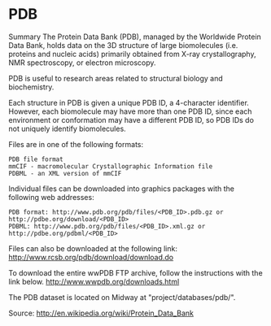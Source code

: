 # PDB
Summary
The Protein Data Bank (PDB), managed by the Worldwide Protein Data Bank, holds data on the 3D structure of large biomolecules (i.e. proteins and nucleic acids) primarily obtained from X-ray crystallography, NMR spectroscopy, or electron microscopy. 

PDB is useful to research areas related to structural biology and biochemistry.

Each structure in PDB is given a unique PDB ID, a 4-character identifier. However, each biomolecule may have more than one PDB ID, since each environment or conformation may have a different PDB ID, so PDB IDs do not uniquely identify biomolecules.

Files are in one of the following formats:

    PDB file format
    mmCIF - macromolecular Crystallographic Information file 
    PDBML - an XML version of mmCIF 

Individual files can be downloaded into graphics packages with the following web addresses:

    PDB format: http://www.pdb.org/pdb/files/<PDB_ID>.pdb.gz or http://pdbe.org/download/<PDB_ID>
    PDBML: http://www.pdb.org/pdb/files/<PDB_ID>.xml.gz or http://pdbe.org/pdbml/<PDB_ID>

Files can also be downloaded at the following link:
http://www.rcsb.org/pdb/download/download.do

To download the entire wwPDB FTP archive, follow the instructions with the link below.
http://www.wwpdb.org/downloads.html

The PDB dataset is located on Midway at "project/databases/pdb/".

Source: http://en.wikipedia.org/wiki/Protein_Data_Bank
